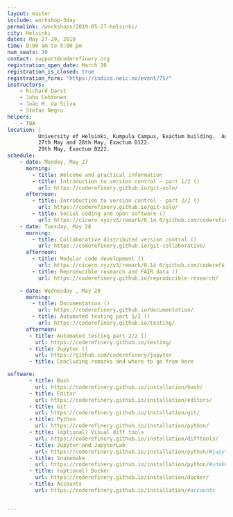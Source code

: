 ```yaml
---
layout: master
include: workshop-3day
permalink: /workshops/2019-05-27-helsinki/
city: Helsinki
dates: May 27-29, 2019
time: 9:00 am to 5:00 pm
num_seats: 30
contact: support@coderefinery.org
registration_open_date: March 20
registration_is_closed: true
registration_form: "https://indico.neic.no/event/75/"
instructors:
    - Richard Darst
    - Juho Lehtonen
    - João M. da Silva
    - Stefan Negru
helpers:
    - TBA
location: |
          University of Helsinki, Kumpula Campus, Exactum building.  Address: Pietari Kalmin katu 5, Helsinki.
          27th May and 28th May, Exactum D122.
          29th May, Exactum B222.
schedule:
    - date: Monday, May 27
      morning:
        - title: Welcome and practical information
        - title: Introduction to version control - part 1/2 ()
          url: https://coderefinery.github.io/git-solo/
      afternoon:
        - title: Introduction to version control - part 2/2 ()
          url: https://coderefinery.github.io/git-solo/
        - title: Social coding and open software ()
          url: https://cicero.xyz/v3/remark/0.14.0/github.com/coderefinery/social-coding/2018-12-11-espoo/talk.md/
    - date: Tuesday, May 28
      morning:
        - title: Collaborative distributed version control ()
          url: https://coderefinery.github.io/git-collaborative/
      afternoon:
        - title: Modular code development ()
          url: https://cicero.xyz/v3/remark/0.14.0/github.com/coderef$
        - title: Reproducible research and FAIR data ()
          url: https://coderefinery.github.io/reproducible-research/

    - date: Wednesday , May 29
      morning:
        - title: Documentation ()
          url: https://coderefinery.github.io/documentation/
        - title: Automated testing part 1/2 ()
          url: https://coderefinery.github.io/testing/
      afternoon:
       - title: Automated testing part 2/2 ()
         url: https://coderefinery.github.io/testing/
       - title: Jupyter ()
         url: https://github.com/coderefinery/jupyter
       - title: Concluding remarks and where to go from here

software:
       - title: Bash
         url: https://coderefinery.github.io/installation/bash/
       - title: Editor
         url: https://coderefinery.github.io/installation/editors/
       - title: Git
         url: https://coderefinery.github.io/installation/git/
       - title: Python
         url: https://coderefinery.github.io/installation/python/
       - title: (optional) Visual diff tools
         url: https://coderefinery.github.io/installation/difftools/
       - title: Jupyter and JupyterLab
         url: https://coderefinery.github.io/installation/python/#jupyter
       - title: Snakemake
         url: https://coderefinery.github.io/installation/python/#snakemake
       - title: (optional) Docker
         url: https://coderefinery.github.io/installation/docker/
       - title: Accounts
         url: https://coderefinery.github.io/installation/#accounts


---
```

